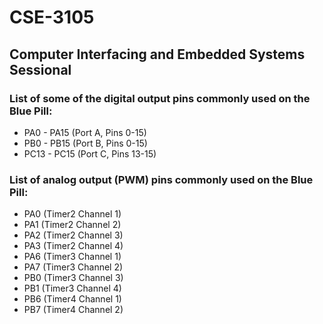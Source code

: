 # CSE-3105
## Computer Interfacing and Embedded Systems Sessional

### List of some of the digital output pins commonly used on the Blue Pill: 
- PA0 - PA15 (Port A, Pins 0-15) 
- PB0 - PB15 (Port B, Pins 0-15) 
- PC13 - PC15 (Port C, Pins 13-15) 


### List of analog output (PWM) pins commonly used on the Blue Pill: 
- PA0 (Timer2 Channel 1) 
- PA1 (Timer2 Channel 2) 
- PA2 (Timer2 Channel 3) 
- PA3 (Timer2 Channel 4) 
- PA6 (Timer3 Channel 1) 
- PA7 (Timer3 Channel 2) 
- PB0 (Timer3 Channel 3) 
- PB1 (Timer3 Channel 4) 
- PB6 (Timer4 Channel 1) 
- PB7 (Timer4 Channel 2) 
